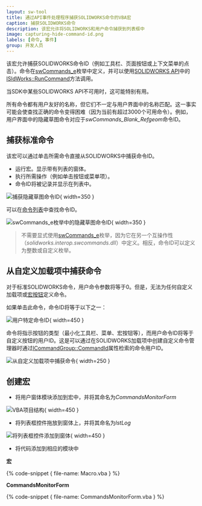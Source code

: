 ```yaml
---
layout: sw-tool
title: 通过API事件处理程序捕获SOLIDWORKS命令的VBA宏
caption: 捕获SOLIDWORKS命令
description: 该宏允许将SOLIDWORKS和用户命令捕获到列表框中
image: capturing-hide-command-id.png
labels: [命令, 事件]
group: 开发人员
---
```

该宏允许捕获SOLIDWORKS命令ID（例如工具栏、页面按钮或上下文菜单的点击）。命令在[swCommands_e](https://help.solidworks.com/2012/english/api/swcommands/solidworks.interop.swcommands~solidworks.interop.swcommands.swcommands_e.html)枚举中定义，并可以使用[SOLIDWORKS API](https://help.solidworks.com/2012/english/api/sldworksapi/solidworks.interop.sldworks~solidworks.interop.sldworks.isldworks~runcommand.html)中的[ISldWorks::RunCommand](https://help.solidworks.com/2012/english/api/sldworksapi/solidworks.interop.sldworks~solidworks.interop.sldworks.isldworks~runcommand.html)方法调用。

当SDK中某些SOLIDWORKS API不可用时，这可能特别有用。

所有命令都有用户友好的名称，但它们不一定与用户界面中的名称匹配。这一事实可能会使查找正确的命令变得困难（因为当前有超过3000个可用命令）。例如，用户界面中的隐藏草图命令对应于*swCommands_Blank_Refgeom*命令ID。

## 捕获标准命令

该宏可以通过单击所需命令直接从SOLIDWORKS中捕获命令ID。

* 运行宏。显示带有列表的窗体。
* 执行所需操作（例如单击按钮或菜单项）。
* 命令ID将被记录并显示在列表中。

![捕获隐藏草图命令ID](capturing-hide-command-id.png){ width=350 }

可以在[命令列表](https://help.solidworks.com/2012/english/api/swcommands/solidworks.interop.swcommands~solidworks.interop.swcommands.swcommands_e.html)中查找命令ID。

![swCommands_e枚举中的隐藏草图命令ID](sw-commands-id.png){ width=350 }

> 不需要显式使用[swCommands_e](https://help.solidworks.com/2012/english/api/swcommands/solidworks.interop.swcommands~solidworks.interop.swcommands.swcommands_e.html)枚举，因为它在另一个互操作性（*solidworks.interop.swcommands.dll*）中定义。相反，命令ID可以定义为整数或自定义枚举。

## 从自定义加载项中捕获命令

对于标准SOLIDWORKS命令，用户命令参数将等于0。但是，无法为任何自定义加载项或[宏按钮](/solidworks-api/getting-started/macros/macro-buttons/)定义命令。

如果单击此命令，命令ID将等于以下之一：

![用户特定命令ID](user-commands.png){ width=450 }

命令将指示按钮的类型（最小化工具栏、菜单、宏按钮等），而用户命令ID将等于自定义按钮的用户ID。这是可以通过在SOLIDWORKS加载项中创建自定义命令管理器时通过[ICommandGroup::CommandId](https://help.solidworks.com/2012/english/api/sldworksapi/SolidWorks.Interop.sldworks~SolidWorks.Interop.sldworks.ICommandGroup~CommandID.html)属性检索的命令用户ID。

![从自定义加载项中捕获命令](capturing-user-command-id.png){ width=250 }

## 创建宏

* 将用户窗体模块添加到宏中，并将其命名为*CommandsMonitorForm*

![VBA项目结构](vba-macro-project.png){ width=450 }

* 将列表框控件拖放到窗体上，并将其命名为*lstLog*

![将列表框控件添加到窗体](add-list-box-control.png){ width=450 }

* 将代码添加到相应的模块中

**宏**

{% code-snippet { file-name: Macro.vba } %}

**CommandsMonitorForm**

{% code-snippet { file-name: CommandsMonitorForm.vba } %}